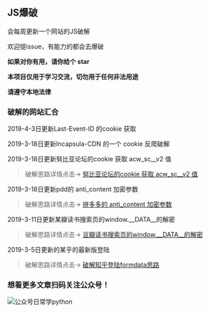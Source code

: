 ## JS爆破
会每周更新一个网站的JS破解

 欢迎提issue，有能力的都会去爆破

**如果对你有用，请你给个 star**

**本项目仅用于学习交流，切勿用于任何非法用途**

**请遵守本地法律**


### 破解的网站汇合

2019-4-3日更新Last-Event-ID 的cookie 获取

2019-3-18日更新Incapsula-CDN 的一个 cookie 反爬破解

2019-3-18日更新努比亚论坛的cookie 获取 acw_sc__v2 值 
>破解思路详情点击→ [努比亚论坛的cookie 获取 acw_sc__v2 值](https://mp.weixin.qq.com/s/MLjyLP-z8OYBgg48gj-pDA)

2019-3-18日更新pdd的 anti_content 加密参数
>破解思路详情点击→ [拼多多的 anti_content 加密参数](https://sergiojune.com/2019/03/26/pinduoduo_anti_content/)

2019-3-11日更新某瓣读书搜索页的window.__DATA__的解密
>破解思路详情点击→ [豆瓣读书搜索页的window.__DATA__的解密](https://mp.weixin.qq.com/s/2mpu_oY2-M0wcLvf1eU7Sw)



2019-3-5日更新的某乎的最新版登陆
>破解思路详情点击→ [破解知乎登陆formdata思路](https://mp.weixin.qq.com/s?__biz=MzU0NzY0NzQyNw==&mid=2247484776&idx=1&sn=875c2decbf41b215ae2d564432ea89e6&chksm=fb4a7fc4cc3df6d2046eaaabed115e18daa4208eefccc0e86e3b02b073432e231cf0bd87cdad&xtrack=1&scene=0&subscene=131&clicktime=1550805130&ascene=7&devicetype=android-28&version=27000339&nettype=3gnet&abtest_cookie=BAABAAoACwATABQABAAjlx4AV5keAJuZHgC%2BmR4AAAA%3D&lang=zh_CN&pass_ticket=YqYmHd0L6YmpuL4aq8hBnCoz0L7z4HuCi%2Bz%2F3%2FMWqK0gkaAAXWiQ3%2BEzUhNZc%2BmD&wx_header=1)


### 想看更多文章扫码关注公众号！
![公众号日常学python](https://user-gold-cdn.xitu.io/2019/2/22/169130346d926dc7?imageView2/0/w/1280/h/960/format/webp/ignore-error/1)
